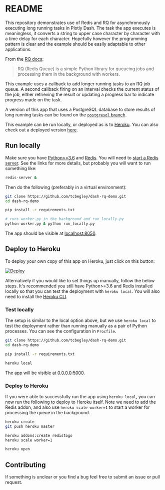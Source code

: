 # README

This repository demonstrates use of Redis and RQ for asynchronously executing
long running tasks in Plotly Dash. The task the app executes is meaningless, it
converts a string to upper case character by character with a time delay for
each character. Hopefully however the programming pattern is clear and the
example should be easily adaptable to other applications.

From the [RQ docs][rq-docs]:

> RQ (Redis Queue) is a simple Python library for queueing jobs and processing
> them in the background with workers.

This example uses a callback to add longer running tasks to an RQ job queue. A
second callback firing on an interval checks the current status of the job,
either retrieving the result or updating a progress bar to indicate progress
made on the task.

A version of this app that uses a PostgreSQL database to store results of long
running tasks can be found on the
[`postgresql` branch](https://github.com/tcbegley/dash-rq-demo/tree/postgresql).

This example can be run locally, or deployed as is to [Heroku][heroku]. You can
also check out a deployed version [here][dash-rq-demo].

## Run locally

Make sure you have [Python>=3.6][python36] and [Redis][redis]. You will need to
[start a Redis server][redis-server]. See the links for more details, but
probably you will want to run something like:

```sh
redis-server &
```

Then do the following (preferably in a virtual environment):

```sh
git clone https://github.com/tcbegley/dash-rq-demo.git
cd dash-rq-demo

pip install -r requirements.txt

# runs worker.py in the background and run_locally.py
python worker.py & python run_locally.py
```

The app should be visible at [localhost:8050](https://127.0.0.1:8050).

## Deploy to Heroku

To deploy your own copy of this app on Heroku, just click on this button:

[![Deploy](https://www.herokucdn.com/deploy/button.svg)][deploy-endpoint]

Alternatively if you would like to set things up manually, follow the below
steps. It's recommended you still have Python>=3.6 and Redis installed locally
so that you can test the deployment with `heroku local`. You will also need to
install the [Heroku CLI][heroku-cli].

### Test locally

The setup is similar to the local option above, but we use `heroku local` to
test the deployment rather than running manually as a pair of Python processes.
You can see the configuration in `Procfile`.

```sh
git clone https://github.com/tcbegley/dash-rq-demo.git
cd dash-rq-demo

pip install -r requirements.txt

heroku local
```

The app will be visible at [0.0.0.0:5000](https://0.0.0.0:5000).

### Deploy to Heroku

If you were able to successfully run the app using `heroku local`, you can now
run the following to deploy to Heroku itself. Note we need to add the Redis
addon, and also use `heroku scale worker=1` to start a worker for processing
the queue in the background.

```sh
heroku create
git push heroku master

heroku addons:create redistogo
heroku scale worker=1

heroku open
```

## Contributing

If something is unclear or you find a bug feel free to submit an issue or pull
request.

[dash-rq-demo]: https://dash-rq-demo.herokuapp.com/
[deploy-endpoint]: https://heroku.com/deploy?template=https://github.com/tcbegley/dash-rq-demo
[heroku]: https://www.heroku.com/
[heroku-cli]: https://devcenter.heroku.com/articles/heroku-cli
[python36]: https://www.python.org/
[redis]: https://redis.io/
[redis-server]: https://redis.io/topics/quickstart#starting-redis
[rq-docs]: https://python-rq.org/
